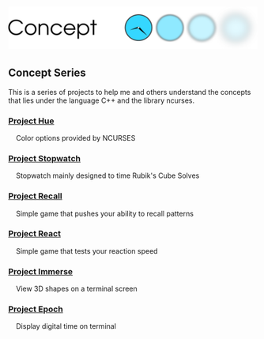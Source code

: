 # ![CONCEPT](Logo.png)
## Concept Series
This is a series of projects to help me and others understand the concepts  <br />
that lies under the language C++ and the library ncurses.<br />

### [Project Hue](https://github.com/azimex/Hue)
&nbsp;&nbsp;&nbsp;&nbsp;Color options provided by NCURSES

### [Project Stopwatch](https://github.com/azimex/Stopwatch)
&nbsp;&nbsp;&nbsp;&nbsp;Stopwatch mainly designed to time Rubik's Cube Solves

### [Project Recall](https://github.com/azimex/Recall)
&nbsp;&nbsp;&nbsp;&nbsp;Simple game that pushes your ability to recall patterns

### [Project React](https://github.com/azimex/React)
&nbsp;&nbsp;&nbsp;&nbsp;Simple game that tests your reaction speed 

### [Project Immerse](https://github.com/azimex/Immerse)
&nbsp;&nbsp;&nbsp;&nbsp;View 3D shapes on a terminal screen

### [Project Epoch](https://github.com/azimex/Epoch) 
&nbsp;&nbsp;&nbsp;&nbsp;Display digital time on terminal
